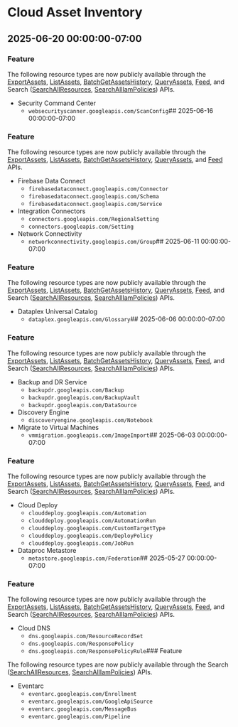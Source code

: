 # Cloud Asset Inventory

## 2025-06-20 00:00:00-07:00

### Feature

The following resource types are now publicly available through the [ExportAssets](https://cloud.google.com/asset-inventory/docs/reference/rest/v1/TopLevel/exportAssets), [ListAssets](https://cloud.google.com/asset-inventory/docs/listing-assets), [BatchGetAssetsHistory](https://cloud.google.com/asset-inventory/docs/reference/rest/v1/TopLevel/batchGetAssetsHistory), [QueryAssets](https://cloud.google.com/asset-inventory/docs/reference/rest/v1/TopLevel/queryAssets), [Feed](https://cloud.google.com/asset-inventory/docs/reference/rest/v1/feeds), and Search ([SearchAllResources](https://cloud.google.com/asset-inventory/docs/reference/rest/v1/TopLevel/searchAllResources), [SearchAllIamPolicies](https://cloud.google.com/asset-inventory/docs/reference/rest/v1/TopLevel/searchAllIamPolicies)) APIs.

* Security Command Center
  + `websecurityscanner.googleapis.com/ScanConfig`## 2025-06-16 00:00:00-07:00

### Feature

The following resource types are now publicly available through the [ExportAssets](https://cloud.google.com/asset-inventory/docs/reference/rest/v1/TopLevel/exportAssets), [ListAssets](https://cloud.google.com/asset-inventory/docs/listing-assets), [BatchGetAssetsHistory](https://cloud.google.com/asset-inventory/docs/reference/rest/v1/TopLevel/batchGetAssetsHistory), [QueryAssets](https://cloud.google.com/asset-inventory/docs/reference/rest/v1/TopLevel/queryAssets), and [Feed](https://cloud.google.com/asset-inventory/docs/reference/rest/v1/feeds) APIs.

* Firebase Data Connect
  + `firebasedataconnect.googleapis.com/Connector`
  + `firebasedataconnect.googleapis.com/Schema`
  + `firebasedataconnect.googleapis.com/Service`
* Integration Connectors
  + `connectors.googleapis.com/RegionalSetting`
  + `connectors.googleapis.com/Setting`
* Network Connectivity
  + `networkconnectivity.googleapis.com/Group`## 2025-06-11 00:00:00-07:00

### Feature

The following resource types are now publicly available through the [ExportAssets](https://cloud.google.com/asset-inventory/docs/reference/rest/v1/TopLevel/exportAssets), [ListAssets](https://cloud.google.com/asset-inventory/docs/listing-assets), [BatchGetAssetsHistory](https://cloud.google.com/asset-inventory/docs/reference/rest/v1/TopLevel/batchGetAssetsHistory), [QueryAssets](https://cloud.google.com/asset-inventory/docs/reference/rest/v1/TopLevel/queryAssets), [Feed](https://cloud.google.com/asset-inventory/docs/reference/rest/v1/feeds), and Search ([SearchAllResources](https://cloud.google.com/asset-inventory/docs/reference/rest/v1/TopLevel/searchAllResources), [SearchAllIamPolicies](https://cloud.google.com/asset-inventory/docs/reference/rest/v1/TopLevel/searchAllIamPolicies)) APIs.

* Dataplex Universal Catalog
  + `dataplex.googleapis.com/Glossary`## 2025-06-06 00:00:00-07:00

### Feature

The following resource types are now publicly available through the [ExportAssets](https://cloud.google.com/asset-inventory/docs/reference/rest/v1/TopLevel/exportAssets), [ListAssets](https://cloud.google.com/asset-inventory/docs/listing-assets), [BatchGetAssetsHistory](https://cloud.google.com/asset-inventory/docs/reference/rest/v1/TopLevel/batchGetAssetsHistory), [QueryAssets](https://cloud.google.com/asset-inventory/docs/reference/rest/v1/TopLevel/queryAssets), [Feed](https://cloud.google.com/asset-inventory/docs/reference/rest/v1/feeds), and Search ([SearchAllResources](https://cloud.google.com/asset-inventory/docs/reference/rest/v1/TopLevel/searchAllResources), [SearchAllIamPolicies](https://cloud.google.com/asset-inventory/docs/reference/rest/v1/TopLevel/searchAllIamPolicies)) APIs.

* Backup and DR Service
  + `backupdr.googleapis.com/Backup`
  + `backupdr.googleapis.com/BackupVault`
  + `backupdr.googleapis.com/DataSource`
* Discovery Engine
  + `discoveryengine.googleapis.com/Notebook`
* Migrate to Virtual Machines
  + `vmmigration.googleapis.com/ImageImport`## 2025-06-03 00:00:00-07:00

### Feature

The following resource types are now publicly available through the [ExportAssets](https://cloud.google.com/asset-inventory/docs/reference/rest/v1/TopLevel/exportAssets), [ListAssets](https://cloud.google.com/asset-inventory/docs/listing-assets), [BatchGetAssetsHistory](https://cloud.google.com/asset-inventory/docs/reference/rest/v1/TopLevel/batchGetAssetsHistory), [QueryAssets](https://cloud.google.com/asset-inventory/docs/reference/rest/v1/TopLevel/queryAssets), [Feed](https://cloud.google.com/asset-inventory/docs/reference/rest/v1/feeds), and Search ([SearchAllResources](https://cloud.google.com/asset-inventory/docs/reference/rest/v1/TopLevel/searchAllResources), [SearchAllIamPolicies](https://cloud.google.com/asset-inventory/docs/reference/rest/v1/TopLevel/searchAllIamPolicies)) APIs.

* Cloud Deploy
  + `clouddeploy.googleapis.com/Automation`
  + `clouddeploy.googleapis.com/AutomationRun`
  + `clouddeploy.googleapis.com/CustomTargetType`
  + `clouddeploy.googleapis.com/DeployPolicy`
  + `clouddeploy.googleapis.com/JobRun`
* Dataproc Metastore
  + `metastore.googleapis.com/Federation`## 2025-05-27 00:00:00-07:00

### Feature

The following resource types are now publicly available through the [ExportAssets](https://cloud.google.com/asset-inventory/docs/reference/rest/v1/TopLevel/exportAssets), [ListAssets](https://cloud.google.com/asset-inventory/docs/listing-assets), [BatchGetAssetsHistory](https://cloud.google.com/asset-inventory/docs/reference/rest/v1/TopLevel/batchGetAssetsHistory), [QueryAssets](https://cloud.google.com/asset-inventory/docs/reference/rest/v1/TopLevel/queryAssets), [Feed](https://cloud.google.com/asset-inventory/docs/reference/rest/v1/feeds), and Search ([SearchAllResources](https://cloud.google.com/asset-inventory/docs/reference/rest/v1/TopLevel/searchAllResources), [SearchAllIamPolicies](https://cloud.google.com/asset-inventory/docs/reference/rest/v1/TopLevel/searchAllIamPolicies)) APIs.

* Cloud DNS
  + `dns.googleapis.com/ResourceRecordSet`
  + `dns.googleapis.com/ResponsePolicy`
  + `dns.googleapis.com/ResponsePolicyRule`### Feature

The following resource types are now publicly available through the Search ([SearchAllResources](https://cloud.google.com/asset-inventory/docs/reference/rest/v1/TopLevel/searchAllResources), [SearchAllIamPolicies](https://cloud.google.com/asset-inventory/docs/reference/rest/v1/TopLevel/searchAllIamPolicies)) APIs.

* Eventarc
  + `eventarc.googleapis.com/Enrollment`
  + `eventarc.googleapis.com/GoogleApiSource`
  + `eventarc.googleapis.com/MessageBus`
  + `eventarc.googleapis.com/Pipeline`